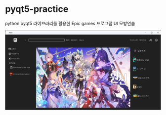 # pyqt5-practice
python pyqt5 라이브러리를 활용한 Epic games 프로그램 UI 모방연습

![메인화면](https://github.com/angrychimpanzee/pyqt5-practice/blob/main/Main%202024-05-10%20%EC%98%A4%ED%9B%84%208_33_37.png)
